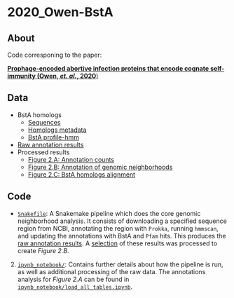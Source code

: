 # 2020_Owen-BstA

## About
Code corresponing to the paper:

[**Prophage-encoded abortive infection proteins that encode cognate self-immunity (Owen, *et. al.*, 2020**)]()

## Data
- BstA homologs
  - [Sequences](https://github.com/baymlab/2020_Owen-BstA/blob/master/data/BstAhomologs/bsta_homologs.faa)
  - [Homologs metadata](https://github.com/baymlab/2020_Owen-BstA/blob/master/data/BstAhomologs/bsta_homologs.tsv) <!--TO_DO-->
  - [BstA profile-hmm](https://github.com/baymlab/2020_Owen-BstA/blob/master/data/BstAhomologs/bsta.hmm)
- [Raw annotation results]() <!--TO_DO: Zenodo?-->
- Processed results
  - [Figure 2.A: Annotation counts](https://github.com/baymlab/2020_Owen-BstA/blob/master/data/Figures/2A/annotation_counts.tsv) <!--TO_DO: annot tables and counts-->
  - [Figure 2.B: Annotation of genomic neighborhoods](https://github.com/baymlab/2020_Owen-BstA/tree/master/data/Figures/2B)
  - [Figure 2.C: BstA homologs alignment](https://github.com/baymlab/2020_Owen-BstA/blob/master/data/Figures/2C/bsta_alignment.afa)

## Code
- [`Snakefile`](https://github.com/baymlab/2020_Owen-BstA/blob/master/Snakefile): A Snakemake pipeline which does the core genomic neighborhood analysis. It consists of downloading a specified sequence region from NCBI, annotating the region with `Prokka`, running `hmmscan`, and updating the annotations with BstA and `Pfam` hits. This produces the [raw annotation results](TO_DO). A [selection](https://github.com/baymlab/2020_Owen-BstA/blob/master/data/Figures/2B/selected_genomic_neighborhoods.tsv) of these results was processed to create *Figure 2.B*.
2. [`ipynb_notebook/`](https://github.com/baymlab/2020_Owen-BstA/tree/601ce14f9d81d701d49e474615e261b4d5f28230/ipynb_notebook): Contains further details about how the pipeline is run, as well as additional processing of the raw data. The annotations analysis for *Figure 2.A* can be found in [`ipynb_notebook/load_all_tables.ipynb`](https://github.com/baymlab/2020_Owen-BstA/blob/601ce14f9d81d701d49e474615e261b4d5f28230/ipynb_notebook/load_all_tables.ipynb).
